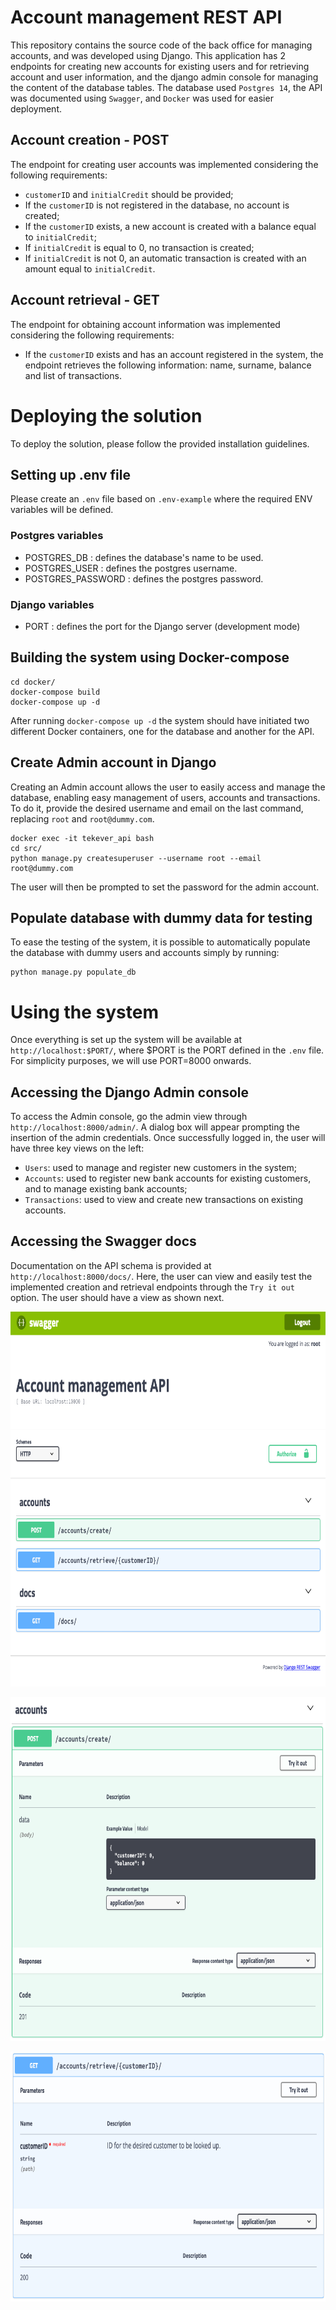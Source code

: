 # Account management REST API
This repository contains the source code of the back office for managing accounts, and was developed using Django. This application has 2 endpoints for creating new accounts for existing users and for retrieving account and user information, and the django admin console for managing the content of the database tables. The database used `Postgres 14`, the API was documented using `Swagger`, and `Docker` was used for easier deployment.

## Account creation - POST

The endpoint for creating user accounts was implemented considering the following requirements:
 * `customerID` and `initialCredit` should be provided;
 * If the `customerID` is not registered in the database, no account is created;
 * If the `customerID` exists, a new account is created with a balance equal to `initialCredit`;
 * If `initialCredit` is equal to 0, no transaction is created;
 * If `initialCredit` is not 0, an automatic transaction is created with an amount equal to `initialCredit`.

## Account retrieval - GET

The endpoint for obtaining account information was implemented considering the following requirements:
* If the `customerID` exists and has an account registered in the system, the endpoint retrieves the following information: name, surname, balance and list of transactions.

# Deploying the solution

To deploy the solution, please follow the provided installation guidelines.

## Setting up .env file

Please create an `.env` file based on `.env-example` where the required ENV variables will be defined.

### Postgres variables

* POSTGRES_DB        : defines the database's name to be used.
* POSTGRES_USER      : defines the postgres username.
* POSTGRES_PASSWORD  : defines the postgres password.

### Django variables
* PORT : defines the port for the Django server (development mode)

## Building the system using Docker-compose
	cd docker/
	docker-compose build
	docker-compose up -d

After running `docker-compose up -d` the system should have initiated two different Docker containers, one for the database and another for the API. 

## Create Admin account in Django
Creating an Admin account allows the user to easily access and manage the database, enabling easy management of users, accounts and transactions. To do it, provide the desired username and email on the last command, replacing `root` and `root@dummy.com`.
	
	docker exec -it tekever_api bash
	cd src/
	python manage.py createsuperuser --username root --email root@dummy.com

The user will then be prompted to set the password for the admin account.

## Populate database with dummy data for testing
To ease the testing of the system, it is possible to automatically populate the database with dummy users and accounts simply by running:

	python manage.py populate_db

# Using the system
Once everything is set up the system will be available at `http://localhost:$PORT/`, where $PORT is the PORT defined in the `.env` file. For simplicity purposes, we will use PORT=8000 onwards.

## Accessing the Django Admin console
To access the Admin console, go the admin view through `http://localhost:8000/admin/`. A dialog box will appear prompting the insertion of the admin credentials. Once successfully logged in, the user will have three key views on the left:
* `Users`: used to manage and register new customers in the system;
* `Accounts`: used to register new bank accounts for existing customers, and to manage existing bank accounts;
* `Transactions`: used to view and create new transactions on existing accounts.

## Accessing the Swagger docs
Documentation on the API schema is provided at `http://localhost:8000/docs/`. Here, the user can view and easily test the implemented creation and retrieval endpoints through the `Try it out` option. The user should have a view as shown next.

<p align="center"><img src="images/api.png" alt="api_endpoints" height="600" border="0" /></p>

<p align="center"><img src="images/api_create.png" alt="api_post" height="550" border="0" /></p>

<p align="center"><img src="images/api_retrieve.png" alt="api_get" height="400" border="0" /></p>
